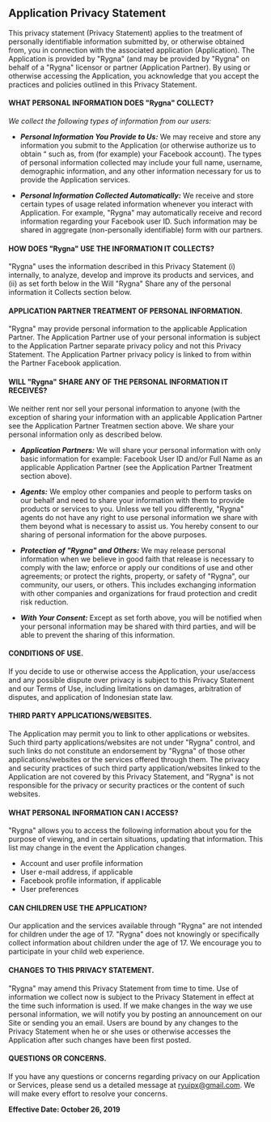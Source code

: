 ## Application Privacy Statement

This privacy statement (Privacy Statement) applies to the treatment of personally identifiable information submitted by, or otherwise obtained from, you in connection with the associated application (Application). The Application is provided by "Rygna" (and may be provided by "Rygna" on behalf of a "Rygna" licensor or partner (Application Partner). By using or otherwise accessing the Application, you acknowledge that you accept the practices and policies outlined in this Privacy Statement.

#### WHAT PERSONAL INFORMATION DOES "Rygna" COLLECT?

_We collect the following types of information from our users:_

* _**Personal Information You Provide to Us:**_
We may receive and store any information you submit to the Application (or otherwise authorize us to obtain “ such as, from (for example) your Facebook account). The types of personal information collected may include your full name, username, demographic information, and any other information necessary for us to provide the Application services.

* _**Personal Information Collected Automatically:**_
We receive and store certain types of usage related information whenever you interact with Application. For example, "Rygna" may automatically receive and record information regarding your Facebook user ID. Such information may be shared in aggregate (non-personally identifiable) form with our partners.

#### HOW DOES "Rygna" USE THE INFORMATION IT COLLECTS?

"Rygna" uses the information described in this Privacy Statement (i) internally, to analyze, develop and improve its products and services, and (ii) as set forth below in the Will "Rygna" Share any of the personal information it Collects section below.

#### APPLICATION PARTNER TREATMENT OF PERSONAL INFORMATION.

"Rygna" may provide personal information to the applicable Application Partner. The Application Partner use of your personal information is subject to the Application Partner separate privacy policy and not this Privacy Statement. The Application Partner privacy policy is linked to from within the Partner Facebook application.

#### WILL "Rygna" SHARE ANY OF THE PERSONAL INFORMATION IT RECEIVES?

We neither rent nor sell your personal information to anyone (with the exception of sharing your information with an applicable Application Partner see the Application Partner Treatmen section above. We share your personal information only as described below.

* _**Application Partners:**_ We will share your personal information with only basic information for example: Facebook User ID and/or Full Name as an applicable Application Partner (see the Application Partner Treatment section above).

* _**Agents:**_ We employ other companies and people to perform tasks on our behalf and need to share your information with them to provide products or services to you. Unless we tell you differently, "Rygna" agents do not have any right to use personal information we share with them beyond what is necessary to assist us. You hereby consent to our sharing of personal information for the above purposes.

* _**Protection of "Rygna" and Others:**_ We may release personal information when we believe in good faith that release is necessary to comply with the law; enforce or apply our conditions of use and other agreements; or protect the rights, property, or safety of "Rygna", our community, our users, or others. This includes exchanging information with other companies and organizations for fraud protection and credit risk reduction.

* _**With Your Consent:**_ Except as set forth above, you will be notified when your personal information may be shared with third parties, and will be able to prevent the sharing of this information.

#### CONDITIONS OF USE.

If you decide to use or otherwise access the Application, your use/access and any possible dispute over privacy is subject to this Privacy Statement and our Terms of Use, including limitations on damages, arbitration of disputes, and application of Indonesian state law.

#### THIRD PARTY APPLICATIONS/WEBSITES.

The Application may permit you to link to other applications or websites. Such third party applications/websites are not under "Rygna" control, and such links do not constitute an endorsement by "Rygna" of those other applications/websites or the services offered through them. The privacy and security practices of such third party application/websites linked to the Application are not covered by this Privacy Statement, and "Rygna" is not responsible for the privacy or security practices or the content of such websites.

#### WHAT PERSONAL INFORMATION CAN I ACCESS?

"Rygna" allows you to access the following information about you for the purpose of viewing, and in certain situations, updating that information. This list may change in the event the Application changes.

- Account and user profile information
- User e-mail address, if applicable
- Facebook profile information, if applicable
- User preferences

#### CAN CHILDREN USE THE APPLICATION?

Our application and the services available through "Rygna" are not intended for children under the age of 17. "Rygna" does not knowingly or specifically collect information about children under the age of 17. We encourage you to participate in your child web experience.

#### CHANGES TO THIS PRIVACY STATEMENT.

"Rygna" may amend this Privacy Statement from time to time. Use of information we collect now is subject to the Privacy Statement in effect at the time such information is used. If we make changes in the way we use personal information, we will notify you by posting an announcement on our Site or sending you an email. Users are bound by any changes to the Privacy Statement when he or she uses or otherwise accesses the Application after such changes have been first posted.

#### QUESTIONS OR CONCERNS.

If you have any questions or concerns regarding privacy on our Application or Services, please send us a detailed message at ryuipx@gmail.com. We will make every effort to resolve your concerns.

**Effective Date: October 26, 2019**
